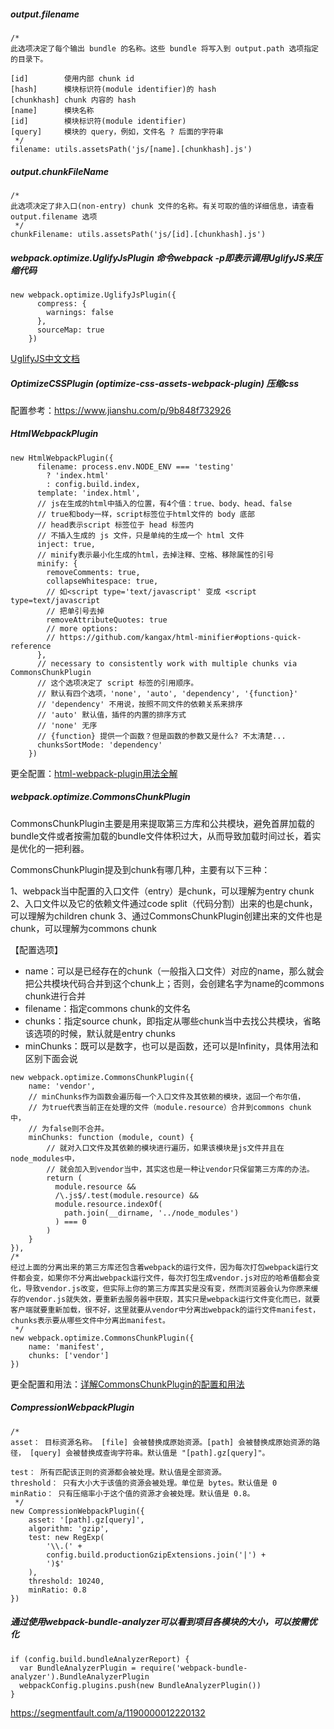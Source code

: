 
##### output.filename
```
/*
此选项决定了每个输出 bundle 的名称。这些 bundle 将写入到 output.path 选项指定的目录下。

[id]        使用内部 chunk id
[hash]      模块标识符(module identifier)的 hash
[chunkhash] chunk 内容的 hash
[name]      模块名称
[id]        模块标识符(module identifier)
[query]     模块的 query，例如，文件名 ? 后面的字符串
 */
filename: utils.assetsPath('js/[name].[chunkhash].js')
```

##### output.chunkFileName
```
/*
此选项决定了非入口(non-entry) chunk 文件的名称。有关可取的值的详细信息，请查看 output.filename 选项
 */
chunkFilename: utils.assetsPath('js/[id].[chunkhash].js')
```

##### webpack.optimize.UglifyJsPlugin 命令webpack -p即表示调用UglifyJS来压缩代码
```
new webpack.optimize.UglifyJsPlugin({
      compress: {
        warnings: false
      },
      sourceMap: true
    })
```
[UglifyJS中文文档](https://segmentfault.com/a/1190000008995453)

##### OptimizeCSSPlugin (optimize-css-assets-webpack-plugin) 压缩css
配置参考：https://www.jianshu.com/p/9b848f732926

##### HtmlWebpackPlugin
```
new HtmlWebpackPlugin({
      filename: process.env.NODE_ENV === 'testing'
        ? 'index.html'
        : config.build.index,
      template: 'index.html',
      // js在生成的html中插入的位置，有4个值：true、body、head、false
      // true和body一样，script标签位于html文件的 body 底部
      // head表示script 标签位于 head 标签内
      // 不插入生成的 js 文件，只是单纯的生成一个 html 文件
      inject: true,
      // minify表示最小化生成的html，去掉注释、空格、移除属性的引号
      minify: {
        removeComments: true,
        collapseWhitespace: true,
        // 如<script type='text/javascript' 变成 <script type=text/javascript
        // 把单引号去掉
        removeAttributeQuotes: true
        // more options:
        // https://github.com/kangax/html-minifier#options-quick-reference
      },
      // necessary to consistently work with multiple chunks via CommonsChunkPlugin
      // 这个选项决定了 script 标签的引用顺序。
      // 默认有四个选项，'none', 'auto', 'dependency', '{function}'
      // 'dependency' 不用说，按照不同文件的依赖关系来排序
      // 'auto' 默认值，插件的内置的排序方式
      // 'none' 无序
      // {function} 提供一个函数？但是函数的参数又是什么? 不太清楚...
      chunksSortMode: 'dependency'
    })
```

更全配置：[html-webpack-plugin用法全解](https://segmentfault.com/a/1190000007294861)

##### webpack.optimize.CommonsChunkPlugin
CommonsChunkPlugin主要是用来提取第三方库和公共模块，避免首屏加载的bundle文件或者按需加载的bundle文件体积过大，从而导致加载时间过长，着实是优化的一把利器。

CommonsChunkPlugin提及到chunk有哪几种，主要有以下三种：

1、webpack当中配置的入口文件（entry）是chunk，可以理解为entry chunk
2、入口文件以及它的依赖文件通过code split（代码分割）出来的也是chunk，可以理解为children chunk
3、通过CommonsChunkPlugin创建出来的文件也是chunk，可以理解为commons chunk

【配置选项】
- name：可以是已经存在的chunk（一般指入口文件）对应的name，那么就会把公共模块代码合并到这个chunk上；否则，会创建名字为name的commons chunk进行合并
- filename：指定commons chunk的文件名
- chunks：指定source chunk，即指定从哪些chunk当中去找公共模块，省略该选项的时候，默认就是entry chunks
- minChunks：既可以是数字，也可以是函数，还可以是Infinity，具体用法和区别下面会说

```
new webpack.optimize.CommonsChunkPlugin({
    name: 'vendor',
    // minChunks作为函数会遍历每一个入口文件及其依赖的模块，返回一个布尔值，
    // 为true代表当前正在处理的文件（module.resource）合并到commons chunk中，
    // 为false则不合并。
    minChunks: function (module, count) {
        // 就对入口文件及其依赖的模块进行遍历，如果该模块是js文件并且在node_modules中，
        // 就会加入到vendor当中，其实这也是一种让vendor只保留第三方库的办法。
        return (
          module.resource &&
          /\.js$/.test(module.resource) &&
          module.resource.indexOf(
            path.join(__dirname, '../node_modules')
          ) === 0
        )
    }
}),
/*
经过上面的分离出来的第三方库还包含着webpack的运行文件，因为每次打包webpack运行文件都会变，如果你不分离出webpack运行文件，每次打包生成vendor.js对应的哈希值都会变化，导致vendor.js改变，但实际上你的第三方库其实是没有变，然而浏览器会认为你原来缓存的vendor.js就失效，要重新去服务器中获取，其实只是webpack运行文件变化而已，就要客户端就要重新加载，很不好，这里就要从vendor中分离出webpack的运行文件manifest，chunks表示要从哪些文件中分离出manifest。
 */
new webpack.optimize.CommonsChunkPlugin({
    name: 'manifest',
    chunks: ['vendor']
})
```

更全配置和用法：[详解CommonsChunkPlugin的配置和用法](https://segmentfault.com/a/1190000012828879)


##### CompressionWebpackPlugin
```
/*
asset： 目标资源名称。 [file] 会被替换成原始资源。[path] 会被替换成原始资源的路径， [query] 会被替换成查询字符串。默认值是 "[path].gz[query]"。

test： 所有匹配该正则的资源都会被处理。默认值是全部资源。
threshold： 只有大小大于该值的资源会被处理。单位是 bytes。默认值是 0
minRatio： 只有压缩率小于这个值的资源才会被处理。默认值是 0.8。
 */
new CompressionWebpackPlugin({
    asset: '[path].gz[query]',
    algorithm: 'gzip',
    test: new RegExp(
        '\\.(' +
        config.build.productionGzipExtensions.join('|') +
        ')$'
    ),
    threshold: 10240,
    minRatio: 0.8
})
```


##### 通过使用webpack-bundle-analyzer可以看到项目各模块的大小，可以按需优化
```
if (config.build.bundleAnalyzerReport) {
  var BundleAnalyzerPlugin = require('webpack-bundle-analyzer').BundleAnalyzerPlugin
  webpackConfig.plugins.push(new BundleAnalyzerPlugin())
}
```
https://segmentfault.com/a/1190000012220132




